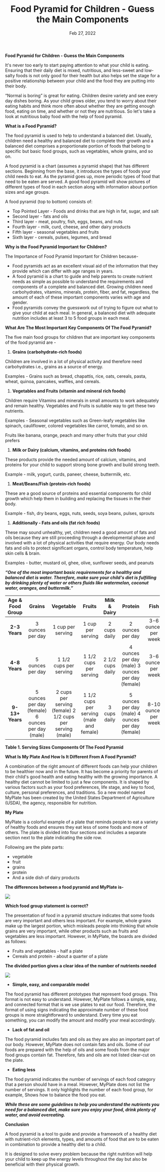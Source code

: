 ﻿---
title: 'Food Pyramid for Children - Guess the Main Components'
date: 'Feb 27, 2022'
excerpt: 'It is never too early to start paying attention to what your child is eating.Ensuring that their daily diet is mixed, nutritious, and less-sweet and low-salty foods is not only good for their health but also helps '
cover_image: '/images/posts/Aspose.Words.fa547301-c2b5-4321-acdc-5c874d59a531.001.png'
tags: ['tag1','tag2']
---
**Food Pyramid for Children - Guess the Main Components**

<!-- ![](/images/posts/Aspose.Words.fa547301-c2b5-4321-acdc-5c874d59a531.001.png) -->

It's never too early to start paying attention to what your child is eating. Ensuring that their daily diet is mixed, nutritious, and less-sweet and low-salty foods is not only good for their health but also helps set the stage for a positive relationship between your child and the food they are putting into their body.

“Normal is boring” is great for eating. Children desire variety and see every day dishes boring. As your child grows older, you tend to worry about their eating habits and think more often about whether they are getting enough food, eating on time, and whether or not they are nutritious. So let's take a look at nutritious baby food with the help of food pyramid.

**What is a Food Pyramid?**

The food pyramid is used to help to understand a balanced diet.  Usually, children need a healthy and balanced diet to complete their growth and a balanced diet comprises a proportionate portion of foods that belong to specific but basic food groups, such as vegetables, whole grains, and so on. 

A food pyramid is a chart (assumes a pyramid shape) that has different sections. Beginning from the base, it introduces the types of foods your child needs to eat. As the pyramid goes up, more periodic types of food that need to be eaten are served. A good food pyramid will show pictures of different types of food in each section along with information about portion sizes and age groups.

A food pyramid (top to bottom) consists of:

- Top Pointed Layer - Foods and drinks that are high in fat, sugar, and salt
- Second layer - fats and oils
- Third layer - meat, poultry, fish, eggs, beans, and nuts
- Fourth layer - milk, curd, cheese, and other dairy products
- Fifth layer - seasonal vegetables and fruits
- Sixth layer - cereals, pulses, legumes, and bread

**Why is the Food Pyramid Important for Children?**

The Importance of Food Pyramid Important for Children because-

- Food pyramids act as an excellent visual aid of the information that they provide which can differ with age ranges in years.
- A food pyramid is a chart to guide and help parents to create nutrient needs as simple as possible to understand the requirements and components of a complete and balanced diet. Growing children need carbohydrates, vitamins, minerals, protein, fiber, and fat, regardless, the amount of each of these important components varies with age and gender. 
- Food pyramids convey the guesswork out of trying to figure out what to give your child at each meal. In general, a balanced diet with adequate nutrition includes at least 3 to 5 food groups in each meal.

**What Are The Most Important Key Components Of The Food Pyramid?**

The five main food groups for children that are important key components of the food pyramid are -

1. **Grains (carbohydrate-rich foods)**

Children are involved in a lot of physical activity and therefore need carbohydrates i.e., grains as a source of energy. 

Examples - Grains such as bread, chapattis, rice, oats, cereals, pasta, wheat, quinoa, pancakes, waffles, and cereals.

1. **Vegetables and Fruits (vitamin and mineral rich foods)**

Children require Vitamins and minerals in small amounts to work adequately and remain healthy. Vegetables and Fruits is suitable way to get these two nutrients. 

Examples - Seasonal vegetables such as Green-leafy vegetables like spinach, cauliflower, colored vegetables like carrot, tomato, and so on. 

Fruits like banana, orange, peach and many other fruits that your child prefers

1. **Milk or Dairy (calcium, vitamins, and proteins rich foods)**

These products provide the needed amount of calcium, vitamins, and proteins for your child to support strong bone growth and build strong teeth.

Example - milk, yogurt, curds, paneer, cheese, buttermilk, etc.

1. **Meat/Beans/Fish (protein-rich foods)**

These are a good source of proteins and essential components for child growth which help them in building and replacing the tissues in the their body.

Example - fish, dry beans, eggs, nuts, seeds, soya beans, pulses, sprouts

1. **Additionally - Fats and oils (fat rich foods)**

These may sound unhealthy, yet, children need a good amount of fats and oils because they are still proceeding through a developmental phase and involved with a lot of physical activities that require energy. Our body needs fats and oils to protect significant organs, control body temperature, help skin cells & brain.

Examples - butter, mustard oil, ghee, olive, sunflower seeds, and peanuts

***“One of the most important basic requirements for a healthy and balanced diet is water. Therefore, make sure your child's diet is fulfilling by drinking plenty of water or others fluids like watermelon, coconut water, oranges, and buttermilk.”***



|**Age & Food Group**|**Grains**|**Vegetable**|**Fruits**|**Milk & Dairy**|**Protein**|**Fish**|**Meat**|**Fats**|**Oils**|
| :-: | :-: | :-: | :-: | :-: | :-: | :-: | :-: | :-: | :-: |
|**2-3 Years**|3 ounces per day|1 cup per serving|1 cup per serving|2 cups daily|2 ounces per day|3-6 ounces per week|2 ounces per day|1-2 tablespoons per serving|1-2 tablespoons per serving|
|**4-8 Years**|5 ounces per day|1 1/2 cups per serving|1 1/2 cups per serving|2 1/2 cups daily|4 ounces per day (male) 3 ounces per day (female)|3-6 ounces per week|4 ounces per day (male) 3 ounces per day (female|2 tablespoons per serving|2 tablespoons per serving|
|**9-13+ Years**|5 ounces per day (female) 6 ounces per day (male)|2 cups per serving (female) 2 1/2 cups per serving (male)|1 1/2 cups per serving (male and female)|3 cups daily|5 ounces per day (male) 4 ounces per day (female)|8-10 ounces per week|5 ounces per day (male) 4 ounces per day (female)|2 tablespoons per serving|2 tablespoons per serving|
**Table 1. Serving Sizes Components Of The Food Pyramid**

**What Is My Plate And How Is It Different From A Food Pyramid?**

A combination of the right amount of different foods can help your children to be healthier now and in the future. It has become a priority for parents of their child's good health and eating healthy with the growing importance. A healthy diet cannot be limited to just a few components. It is shaped by various factors such as your food preferences, life stage, and key to food, culture, personal preferences, and traditions. So a new model named MyPlate has been created by the United States Department of Agriculture (USDA), the agency, responsible for nutrition.

**My Plate**

MyPlate is a colorful example of a plate that reminds people to eat a variety of healthy foods and ensures they eat less of some foods and more of others. The plate is divided into four sections and includes a separate section next to the plate indicating the side row.

Following are the plate parts:

- vegetable
- fruit
- grains
- protein
- And a side dish of dairy products

**The differences between a food pyramid and MyPlate is-**

![](/images/posts/Aspose.Words.fa547301-c2b5-4321-acdc-5c874d59a531.002.png)

**Which food group statement is correct?**

The presentation of food in a pyramid structure indicates that some foods are very important and others less important. For example, whole grains make up the largest portion, which misleads people into thinking that whole grains are very important, while other products such as fruits and vegetables are less important. However, in MyPlate, the boards are divided as follows:

- Fruits and vegetables - half a plate
- Cereals and protein - about a quarter of a plate

**The divided portion gives a clear idea of the number of nutrients needed**

![](/images/posts/Aspose.Words.fa547301-c2b5-4321-acdc-5c874d59a531.003.png)

- **Simple, easy, and comparable model**

The food pyramid has different prototypes that represent food groups. This format is not easy to understand. However, MyPlate follows a simple, easy, and connected format that is we use plates to eat our food. Therefore, the format of using signs indicating the approximate number of these food groups is more straightforward to understand. Every time you eat something, you can modify the amount and modify your meal accordingly.

- **Lack of fat and oil**

The food pyramid includes fats and oils as they are also an important part of our body. However, MyPlate does not contain fats and oils. Some of our foods are prepared with the help of oils and some foods from the major food groups contain fat. Therefore, fats and oils are not listed clear-cut on the plate.

- **Eating less**

The food pyramid indicates the number of servings of each food category that a person should have in a meal. However, MyPlate does not list the number of servings. It only highlights the number of each food group, for example, Shows how to balance the food you eat.

***While these are some guidelines to help you understand the nutrients you need for a balanced diet, make sure you enjoy your food, drink plenty of water, and avoid overeating.***

**Conclusion**

A food pyramid is a tool to guide and provide a framework of a healthy diet with nutrient-rich elements, types, and amounts of food that are to be eaten in combination to provide a healthy diet to a child.

It is designed to solve every problem because the right nutrition will help your child to keep up the energy levels throughout the day but also be beneficial with their physical growth.

